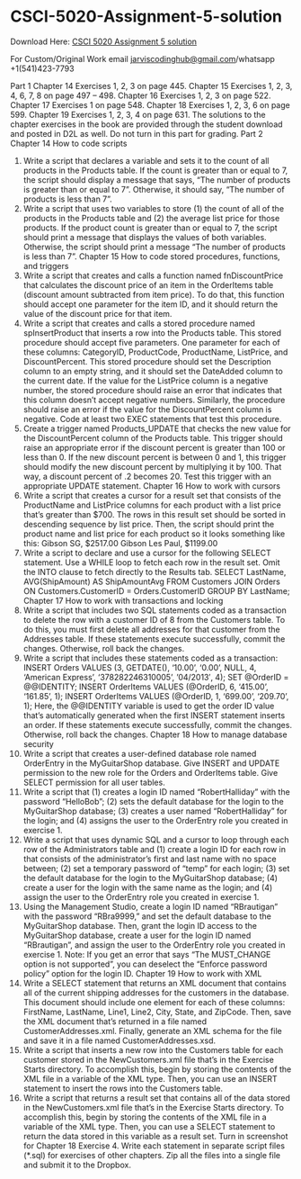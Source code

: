 # CSCI-5020-Assignment-5-solution

Download Here: [CSCI 5020 Assignment 5 solution](https://jarviscodinghub.com/assignment/csci-5020-assignment-5-solution/)

For Custom/Original Work email jarviscodinghub@gmail.com/whatsapp +1(541)423-7793

Part 1
Chapter 14 Exercises 1, 2, 3 on page 445.
Chapter 15 Exercises 1, 2, 3, 4, 6, 7, 8 on page 497 – 498.
Chapter 16 Exercises 1, 2, 3 on page 522.
Chapter 17 Exercises 1 on page 548.
Chapter 18 Exercises 1, 2, 3, 6 on page 599.
Chapter 19 Exercises 1, 2, 3, 4 on page 631.
The solutions to the chapter exercises in the book are provided through the student download and
posted in D2L as well. Do not turn in this part for grading.
Part 2
Chapter 14 How to code scripts
1. Write a script that declares a variable and sets it to the count of all products in the Products
table. If the count is greater than or equal to 7, the script should display a message that says,
“The number of products is greater than or equal to 7”. Otherwise, it should say, “The
number of products is less than 7”.
2. Write a script that uses two variables to store (1) the count of all of the products in the
Products table and (2) the average list price for those products. If the product count is greater
than or equal to 7, the script should print a message that displays the values of both variables.
Otherwise, the script should print a message “The number of products is less than 7”.
Chapter 15 How to code stored procedures, functions, and triggers
2. Write a script that creates and calls a function named fnDiscountPrice that calculates the
discount price of an item in the OrderItems table (discount amount subtracted from item
price). To do that, this function should accept one parameter for the item ID, and it should
return the value of the discount price for that item.
4. Write a script that creates and calls a stored procedure named spInsertProduct that inserts a
row into the Products table. This stored procedure should accept five parameters. One
parameter for each of these columns: CategoryID, ProductCode, ProductName, ListPrice, and
DiscountPercent.
This stored procedure should set the Description column to an empty string, and it should set
the DateAdded column to the current date.
If the value for the ListPrice column is a negative number, the stored procedure should raise
an error that indicates that this column doesn’t accept negative numbers. Similarly, the
procedure should raise an error if the value for the DiscountPercent column is negative.
Code at least two EXEC statements that test this procedure.
6. Create a trigger named Products_UPDATE that checks the new value for the DiscountPercent
column of the Products table. This trigger should raise an appropriate error if the discount
percent is greater than 100 or less than 0.
If the new discount percent is between 0 and 1, this trigger should modify the new discount
percent by multiplying it by 100. That way, a discount percent of .2 becomes 20.
Test this trigger with an appropriate UPDATE statement.
Chapter 16 How to work with cursors
1. Write a script that creates a cursor for a result set that consists of the ProductName and
ListPrice columns for each product with a list price that’s greater than $700. The rows in this
result set should be sorted in descending sequence by list price. Then, the script should print
the product name and list price for each product so it looks something like this:
Gibson SG, $2517.00
Gibson Les Paul, $1199.00
2. Write a script to declare and use a cursor for the following SELECT statement. Use a WHILE
loop to fetch each row in the result set. Omit the INTO clause to fetch directly to the Results
tab.
SELECT LastName, AVG(ShipAmount) AS ShipAmountAvg
FROM Customers JOIN Orders
ON Customers.CustomerID = Orders.CustomerID
GROUP BY LastName;
Chapter 17 How to work with transactions and locking
1. Write a script that includes two SQL statements coded as a transaction to delete the row with
a customer ID of 8 from the Customers table. To do this, you must first delete all addresses
for that customer from the Addresses table.
If these statements execute successfully, commit the changes. Otherwise, roll back the
changes.
2. Write a script that includes these statements coded as a transaction:
INSERT Orders
VALUES (3, GETDATE(), ‘10.00’, ‘0.00’, NULL, 4,
‘American Express’, ‘378282246310005’, ’04/2013′, 4);
SET @OrderID = @@IDENTITY;
INSERT OrderItems
VALUES (@OrderID, 6, ‘415.00’, ‘161.85’, 1);
INSERT OrderItems
VALUES (@OrderID, 1, ‘699.00’, ‘209.70’, 1);
Here, the @@IDENTITY variable is used to get the order ID value that’s automatically
generated when the first INSERT statement inserts an order.
If these statements execute successfully, commit the changes. Otherwise, roll back the
changes.
Chapter 18 How to manage database security
1. Write a script that creates a user-defined database role named OrderEntry in the
MyGuitarShop database. Give INSERT and UPDATE permission to the new role for the
Orders and OrderItems table. Give SELECT permission for all user tables.
2. Write a script that (1) creates a login ID named “RobertHalliday” with the password
“HelloBob”; (2) sets the default database for the login to the MyGuitarShop database; (3)
creates a user named “RobertHalliday” for the login; and (4) assigns the user to the
OrderEntry role you created in exercise 1.
3. Write a script that uses dynamic SQL and a cursor to loop through each row of the
Administrators table and (1) create a login ID for each row in that consists of the
administrator’s first and last name with no space between; (2) set a temporary password of
“temp” for each login; (3) set the default database for the login to the MyGuitarShop
database; (4) create a user for the login with the same name as the login; and (4) assign the
user to the OrderEntry role you created in exercise 1.
4. Using the Management Studio, create a login ID named “RBrautigan” with the password
“RBra9999,” and set the default database to the MyGuitarShop database. Then, grant the
login ID access to the MyGuitarShop database, create a user for the login ID named
“RBrautigan”, and assign the user to the OrderEntry role you created in exercise 1.
Note: If you get an error that says “The MUST_CHANGE option is not supported”, you can
deselect the “Enforce password policy” option for the login ID.
Chapter 19 How to work with XML
1. Write a SELECT statement that returns an XML document that contains all of the current
shipping addresses for the customers in the database. This document should include one
element for each of these columns: FirstName, LastName, Line1, Line2, City, State, and
ZipCode. Then, save the XML document that’s returned in a file named
CustomerAddresses.xml. Finally, generate an XML schema for the file and save it in a file
named CustomerAddresses.xsd.
2. Write a script that inserts a new row into the Customers table for each customer stored in the
NewCustomers.xml file that’s in the Exercise Starts directory.
To accomplish this, begin by storing the contents of the XML file in a variable of the XML
type. Then, you can use an INSERT statement to insert the rows into the Customers table.
3. Write a script that returns a result set that contains all of the data stored in the
NewCustomers.xml file that’s in the Exercise Starts directory.
To accomplish this, begin by storing the contents of the XML file in a variable of the XML
type. Then, you can use a SELECT statement to return the data stored in this variable as a
result set.
Turn in screenshot for Chapter 18 Exercise 4. Write each statement in
separate script files (*.sql) for exercises of other chapters. Zip all the files
into a single file and submit it to the Dropbox.

